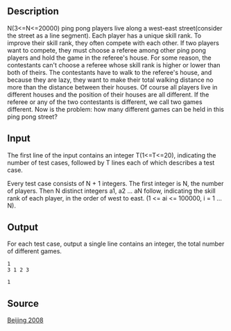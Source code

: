 <h2>Description</h2><p>N(3&lt;=N&lt;=20000) ping pong players live along a west-east street(consider the street as a line segment). Each player has a unique skill rank. To improve their skill rank, they often compete with each other. If two players want to compete, they must choose a referee among other ping pong players and hold the game in the referee's house. For some reason, the contestants can't choose a referee whose skill rank is higher or lower than both of theirs. The contestants have to walk to the referee's house, and because they are lazy, they want to make their total walking distance no more than the distance between their houses. Of course all players live in different houses and the position of their houses are all different. If the referee or any of the two contestants is different, we call two games different. Now is the problem: how many different games can be held in this ping pong street?</p><h2>Input</h2><p>The first line of the input contains an integer T(1&lt;=T&lt;=20), indicating the number of test cases, followed by T lines each of which describes a test case. 
</p>Every test case consists of N + 1 integers. The first integer is N, the number of players. Then N distinct integers a1, a2 ... aN follow, indicating the skill rank of each player, in the order of west to east. (1 &lt;= ai &lt;= 100000, i = 1 ... N).<h2>Output</h2><p>For each test case, output a single line contains an integer, the total number of different games.
</p><pre><code class="language-input1">1 
3 1 2 3</code></pre><pre><code class="language-output1">1</code></pre><h2>Source</h2><a href="searchproblem?field=source&amp;key=Beijing+2008">Beijing 2008</a>